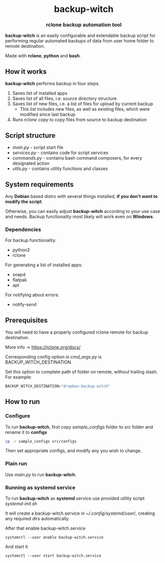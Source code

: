 <h1 align="center" style="border-bottom: none;">backup-witch</h1>
<h3 align="center">rclone backup automation tool</h3>

**backup-witch** is an easily configurable and extendable backup script for performing regular
automated backups of data from user home folder to remote destination.

Made with **rclone**, **python** and **bash**.
## How it works

**backup-witch** performs backup in four steps.

1. Saves list of installed apps
2. Saves list of all files, i.e. source directory structure
3. Saves list of new files, i.e. a list of files for upload by current backup
   + This list includes new files, as well as existing files, which were modified since last backup
4. Runs *rclone copy* to copy files from source to backup destination

## Script structure

+ *main.py* - script start file
+ *services.py* - contains code for script services
+ *commands.py* - contains bash command composers, for every designated action
+ *utils.py* - contains utility functions and classes

## System requirements

Any **Debian** based distro with several things installed, **if you don't want to modify the script**.

Otherwise, you can easily adjust **backup-witch** according to your use case and needs.
Backup functionality most likely will work even on **Windows**.

### Dependencies

For backup functionality: 
+ python3
+ rclone

For generating a list of installed apps:
+ snapd
+ flatpak
+ apt

For notifying about errors:
+ notify-send

## Prerequisites

You will need to have a properly configured rclone remote for backup destination.

More info -> https://rclone.org/docs/

Corresponding config option in *cmd_args.py* is BACKUP_WITCH_DESTINATION.

Set this option to complete path of folder on remote, without trailing slash. For example: 

```python
BACKUP_WITCH_DESTINATION="dropbox:backup-witch" 
```

## How to run

### Configure

To run **backup-witch**, first copy *sample_configs* folder to *src* folder and rename it to **configs**

```bash
cp -r sample_configs src/configs
```

Then set appropriate configs, and modify any you wish to change.

### Plain run

Use _main.py_ to run **backup-witch**.

### Running as systemd service

To run **backup-witch** as **systemd** service use provided utility script _systemd-init.sh_

It will create a backup-witch.service in _~/.config/systemd/user/_, creating any required dirs automatically.

After that enable backup-witch.service

```shell
systemctl --user enable backup-witch.service
```

And start it

```shell
systemctl --user start backup-witch.service
```

